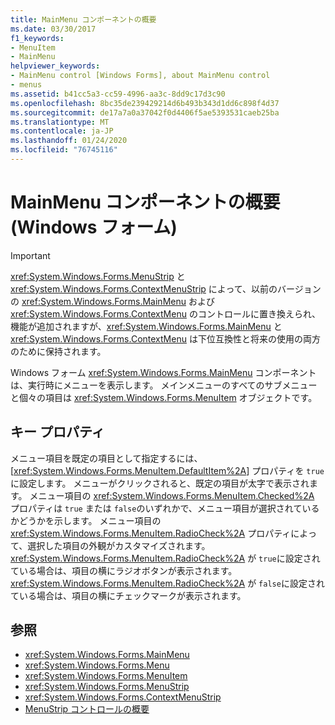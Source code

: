 ```yaml
---
title: MainMenu コンポーネントの概要
ms.date: 03/30/2017
f1_keywords:
- MenuItem
- MainMenu
helpviewer_keywords:
- MainMenu control [Windows Forms], about MainMenu control
- menus
ms.assetid: b41cc5a3-cc59-4996-aa3c-8dd9c17d3c90
ms.openlocfilehash: 8bc35de239429214d6b493b343d1dd6c898f4d37
ms.sourcegitcommit: de17a7a0a37042f0d4406f5ae5393531caeb25ba
ms.translationtype: MT
ms.contentlocale: ja-JP
ms.lasthandoff: 01/24/2020
ms.locfileid: "76745116"
---
```

# <a name="mainmenu-component-overview-windows-forms"></a>MainMenu コンポーネントの概要 (Windows フォーム)
> [!IMPORTANT]
> <xref:System.Windows.Forms.MenuStrip> と <xref:System.Windows.Forms.ContextMenuStrip> によって、以前のバージョンの <xref:System.Windows.Forms.MainMenu> および <xref:System.Windows.Forms.ContextMenu> のコントロールに置き換えられ、機能が追加されますが、<xref:System.Windows.Forms.MainMenu> と <xref:System.Windows.Forms.ContextMenu> は下位互換性と将来の使用の両方のために保持されます。  
  
 Windows フォーム <xref:System.Windows.Forms.MainMenu> コンポーネントは、実行時にメニューを表示します。 メインメニューのすべてのサブメニューと個々の項目は <xref:System.Windows.Forms.MenuItem> オブジェクトです。  
  
## <a name="key-properties"></a>キー プロパティ  
 メニュー項目を既定の項目として指定するには、[<xref:System.Windows.Forms.MenuItem.DefaultItem%2A>] プロパティを `true`に設定します。 メニューがクリックされると、既定の項目が太字で表示されます。 メニュー項目の <xref:System.Windows.Forms.MenuItem.Checked%2A> プロパティは `true` または `false`のいずれかで、メニュー項目が選択されているかどうかを示します。 メニュー項目の <xref:System.Windows.Forms.MenuItem.RadioCheck%2A> プロパティによって、選択した項目の外観がカスタマイズされます。 <xref:System.Windows.Forms.MenuItem.RadioCheck%2A> が `true`に設定されている場合は、項目の横にラジオボタンが表示されます。<xref:System.Windows.Forms.MenuItem.RadioCheck%2A> が `false`に設定されている場合は、項目の横にチェックマークが表示されます。  
  
## <a name="see-also"></a>参照

- <xref:System.Windows.Forms.MainMenu>
- <xref:System.Windows.Forms.Menu>
- <xref:System.Windows.Forms.MenuItem>
- <xref:System.Windows.Forms.MenuStrip>
- <xref:System.Windows.Forms.ContextMenuStrip>
- [MenuStrip コントロールの概要](menustrip-control-overview-windows-forms.md)

